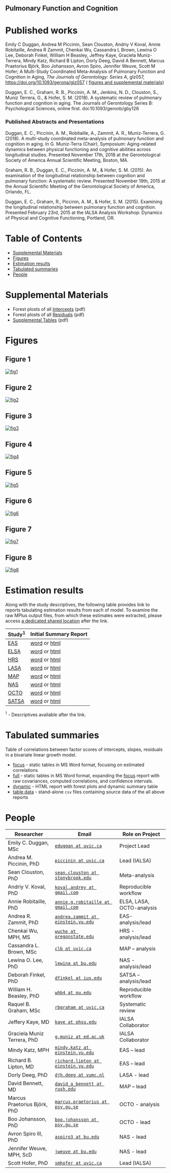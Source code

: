 Pulmonary Function and Cognition
----

# Published works

Emily C Duggan, Andrea M Piccinin, Sean Clouston, Andriy V Koval, Annie Robitaille, Andrea R Zammit, Chenkai Wu, Cassandra L Brown, Lewina O Lee, Deborah Finkel, William H Beasley, Jeffrey Kaye, Graciela Muniz-Terrera, Mindy Katz, Richard B Lipton, Dorly Deeg, David A Bennett, Marcus Praetorius Björk, Boo Johansson, Avron Spiro, Jennifer Weuve, Scott M Hofer; A Multi-Study Coordinated Meta-Analysis of Pulmonary Function and Cognition in Aging, _The Journals of Gerontology: Series A_, glz057, https://doi.org/10.1093/gerona/glz057 ( [figures and supplemental materials][supmat])


Duggan, E. C., Graham, R. B., Piccinin, A. M., Jenkins, N. D., Clouston, S., Muniz Terrera, G., & Hofer, S. M. (2018). A systematic review of pulmonary function and cognition in aging. The Journals of Gerontology Series B: Psychological Sciences, online first. doi:10.1093/geronb/gby128

### Published Abstracts and Presentations

Duggan, E. C., Piccinin, A. M., Robitaille, A., Zammit, A. R., Muniz-Terrera, G. (2018). A multi-study coordinated meta-analysis of pulmonary function and cognition in aging. In G. Muniz-Terra (Chair), Symposium: Aging-related dynamics between physical functioning and cognitive abilities across longitudinal studies. Presented November 17th, 2018 at the Gerontological Society of America Annual Scientific Meeting, Boston, MA.

Graham, R. B., Duggan, E. C., Piccinin, A. M., & Hofer, S. M. (2015). An examination of the longitudinal relationship between cognition and pulmonary function: A systematic review. Presented November 19th, 2015 at the Annual Scientific Meeting of the Gerontological Society of America, Orlando, FL.

Duggan, E. C., Graham, R., Piccinin, A. M., & Hofer, S. M. (2015). Examining the longitudinal relationship between pulmonary function and cognition. Presented February 23rd, 2015 at the IALSA Analysis Workshop: Dynamics of Physical and Cognitive Functioning, Portland, OR.


[citation-pulmonary]:https://doi.org/10.1093/gerona/glz057
[supmat]:libs/materials/pulmonary/README.md

# Table of Contents

- [Supplemental Materials](#Supplemental-Materials)
- [Figures](#Figures)
- [Estimation results](#Estimation-results)
- [Tabulated summaries](#Tabulated-summaries)
- [People](#People) 

# Supplemental Materials

- Forest plosts of all [Intercepts][intercepts] (pdf)
- Forest plosts of all [Residuals][residuals] (pdf)
- [Supplemental Tables][suptables] (pdf)

[intercepts]:Intercept-Forest-Plots.pdf
[residuals]:Residual-Forest-Plots.pdf
[suptables]:Supplemental-Tables.pdf

# Figures

## Figure 1

[![fig1][fig1]][fig1]

[fig1]:https://raw.githack.com/IALSA/ialsa-2017-portland/master/libs/materials/pulmonary/Figure-1-Mental-Status.jpg


## Figure 2

[![fig2][fig2]][fig2]

[fig2]:https://raw.githack.com/IALSA/ialsa-2017-portland/master/libs/materials/pulmonary/Figure-1-Mental-Status.jpg

## Figure 3

[![fig3][fig3]][fig3]

[fig3]:https://raw.githack.com/IALSA/ialsa-2017-portland/master/libs/materials/pulmonary/Figure-3-Attention-and-Working-Memory.jpg

## Figure 4

[![fig4][fig4]][fig4]

[fig4]:https://raw.githack.com/IALSA/ialsa-2017-portland/master/libs/materials/pulmonary/Figure-4-Perceptual-Reasoning.jpg

## Figure 5

[![fig5][fig5]][fig5]

[fig5]:https://raw.githack.com/IALSA/ialsa-2017-portland/master/libs/materials/pulmonary/Figure-5-Verbal-Abilities.jpg

## Figure 6

[![fig6][fig6]][fig6]

[fig6]:https://raw.githack.com/IALSA/ialsa-2017-portland/master/libs/materials/pulmonary/Figure-6-Learning-and-Memory.jpg

## Figure 7

[![fig7][fig7]][fig7]

[fig7]:https://raw.githack.com/IALSA/ialsa-2017-portland/master/libs/materials/pulmonary/Figure-7-Total-Slope.jpg

## Figure 8

[![fig8][fig8]][fig8]

[fig8]:https://raw.githack.com/IALSA/ialsa-2017-portland/master/libs/materials/pulmonary/Figure-8-ISR-Aggregate.jpg


# Estimation results

Along with the study descriptives, the following table provides link to reports tabulating estimation results from each of model. To examine the raw MPlus output files, from which these estimates were extracted, please access [a dedicated shared location][model-output] after the link.

[model-output]:https://drive.google.com/drive/folders/1VFmwidKSDKGnLuk24ZPg91xY2iL9kDAH?usp=sharing

|Study<sup>1</sup> | Initial Summary Report |
|---|---|
[EAS][eas_table_1]      | [word][eas_word] or [html][eas_html]     |
[ELSA][elsa_table_1]    | [word][elsa_word] or [html][elsa_html]  |
[HRS][hrs_table_1]      | [word][hrs_word] or [html][hrs_html]    |
[LASA][lasa_table_1]    | [word][lasa_word] or [html][lasa_html]  |
[MAP][map_table_1]      | [word][map_word] or [html][map_html]    |
[NAS][nas_table_1]      | [word][nas_word] or [html][nas_html]    |
[OCTO][octo_table_1]    | [word][octo_word] or [html][octo_html]  |
[SATSA][satsa_table_1]  | [word][satsa_word] or [html][satsa_html]|

<sup>1</sup> - Descriptives available after the link.

# Tabulated summaries 

Table of correlations between factor scores of intercepts, slopes, residuals in a bivariate linear growth model. 


- [focus][corr_focus] - static tables in MS Word format, focusing on estimated correlations 
- [full][corr_full] - static tables in MS Word format, expanding the [focus][corr_focus] report with raw covariances, computed correlations, and confidence intervals. 
- [dynamic][corr_dynamic] - HTML report with forest plots  and dynamic summary table 
- [table data][table-data] - stand-alone `csv` files containing source data of the all above reports

# People 

|Researcher  			           |Email					                                          |Role on Project |
|---|---|---|
|Emily C. Duggan, MSc        |[`eduggan at uvic.ca`][eduggan]                         | Project Lead             |                
|Andrea M. Piccinin, PhD     |[`piccinin at uvic.ca`][piccinin]                       | Lead (IALSA)             |  
|Sean Clouston, PhD          |[`sean.clouston at stonybrook.edu`][sean.clouston]      | Meta-analysis            |   
|Andriy V. Koval, PhD        |[`koval.andrey at gmail.com`][koval.andrey]             | Reproducible workflow    |            
|Annie Robitaille, PhD       |[`annie.g.robitaille at gmail.com`][annie.g.robitaille] | ELSA, LASA, OCTO-analysis|                
|Andrea R. Zammit, PhD       |[`andrea.zammit at einstein.yu.edu`][andrea.zammit]     | EAS- analysis/lead       |   
|Chenkai Wu, MPH, MS         |[`wuche at oregonstate.edu`][wuche]                     | HRS - analysis/lead      |    
|Cassandra L. Brown, MSc     |[`clb at uvic.ca`][clb]                                 | MAP – analysis           |     
|Lewina O. Lee, PhD          |[`lewina at bu.edu`][lewina]                            | NAS - analysis/lead      |    
|Deborah Finkel, PhD         |[`dfinkel at ius.edu`][dfinkel]                         | SATSA – analysis/lead    |           
|William H. Beasley, PhD     |[`whb4 at ou.edu`][whb4]                                | Reproducible workflow    |            
|Raquel B. Graham, MSc       |[`rbgraham at uvic.ca`][rbgraham]                       | Systematic review        |       
|Jeffery Kaye, MD            |[`kaye at ohsu.edu`][kaye]                              | IALSA Collaborator       |        
|Graciela Muniz Terrera, PhD |[`g.muniz at ed.ac.uk`][g.muniz]                        | IALSA Collaborator       |   
|Mindy Katz, MPH             |[`mindy.katz at einstein.yu.edu`][mindy.katz]           | EAS – lead               |
|Richard B. Lipton, MD       |[`richard.lipton at einstein.yu.edu`][richard.lipton]   | EAS – lead               |
|Dorly Deeg, PhD             |[`djh.deeg at vumc.nl`][djh.deeg]                       | LASA - lead              | 
|David Bennett, MD           |[`david_a_bennett at rush.edu`][david_a_bennett]        | MAP – lead               |
|Marcus Praetorius Björk, PhD|[`marcus.praetorius at psy.gu.se`][marcus.praetorius]   | OCTO - analysis          |     
|Boo Johansson, PhD          |[`boo.johansson at psy.gu.se`][boo.johansson]           | OCTO - lead              | 
|Avron Spiro III, PhD        |[`aspiro3 at bu.edu`][aspiro3]                          | NAS - lead               |
|Jennifer Weuve, MPH, ScD    |[`jweuve at bu.edu`][jweuve]                            | NAS - lead               |
|Scott Hofer, PhD            |[`smhofer at uvic.ca`][smhofer]                         | Lead (IALSA)             |  



<!-- Below stored the short-cuts for links -->  

  [corr_focus]:https://raw.githack.com/IALSA/ialsa-2017-portland/master/reports/physical-cognitive/forest/forest-pulmonary-focus.docx
   [corr_full]:https://raw.githack.com/IALSA/ialsa-2017-portland/master/reports/physical-cognitive/forest/forest-pulmonary-full.docx
[corr_dynamic]:https://raw.githack.com/IALSA/ialsa-2017-portland/master/reports/physical-cognitive/forest/forest-pulmonary-summary.html
  [domain_map]:https://raw.githack.com/IALSA/ialsa-2017-portland/master/reports/domain-map/domain-map-pulmonary.html
  [table-data]:https://github.com/IALSA/ialsa-2017-portland/tree/master/reports/physical-cognitive/forest/table-data
  
[eas_table_1]:https://raw.githack.com/IALSA/ialsa-2017-portland/master/libs/materials/table_1_descriptives/Table1_EAS_Descriptives_IALSA_Portland.pdf
[elsa_table_1]:https://raw.githack.com/IALSA/ialsa-2017-portland/master/libs/materials/table_1_descriptives/Table1_ELSA_Descriptives_IALSA_Portland.pdf   
[hrs_table_1]:https://raw.githack.com/IALSA/ialsa-2017-portland/master/libs/materials/table_1_descriptives/Table1_HRS_Descriptives_IALSA_Portland.pdf 
[ilse_table_1]:https://raw.githack.com/IALSA/ialsa-2017-portland/master/libs/materials/table_1_descriptives/Table1_ILSE_Descriptives_IALSA_Portland.pdf 
[lasa_table_1]:https://raw.githack.com/IALSA/ialsa-2017-portland/master/libs/materials/table_1_descriptives/Table1_LASA_Descriptives_IALSA_Portland.pdf  
[map_table_1]:https://raw.githack.com/IALSA/ialsa-2017-portland/master/libs/materials/table_1_descriptives/Table1_RADC_Descriptives_IALSA_Portland.pdf
[nas_table_1]:https://raw.githack.com/IALSA/ialsa-2017-portland/master/libs/materials/table_1_descriptives/Table1_NAS_Descriptives_IALSA_Portland.pdf 
[nuage_table_1]:https://raw.githack.com/IALSA/ialsa-2017-portland/master/libs/materials/table_1_descriptives/Table1_NuAge_Descriptives_IALSA_Portland.pdf
[octo_table_1]:https://raw.githack.com/IALSA/ialsa-2017-portland/master/libs/materials/table_1_descriptives/Table1_OCTO_Descriptives_IALSA_Portland.pdf
[satsa_table_1]:https://raw.githack.com/IALSA/ialsa-2017-portland/master/libs/materials/table_1_descriptives/Table1_SATSA_Descriptives_IALSA_Portland.pdf  


  [eas_word]:https://raw.githack.com/IALSA/ialsa-2017-portland/master/reports/physical-cognitive/seeds-pulmonary/seed-eas.docx     
 [elsa_word]:https://raw.githack.com/IALSA/ialsa-2017-portland/master/reports/physical-cognitive/seeds-pulmonary/seed-elsa.docx   
  [hrs_word]:https://raw.githack.com/IALSA/ialsa-2017-portland/master/reports/physical-cognitive/seeds-pulmonary/seed-hrs.docx     
 [ilse_word]:https://raw.githack.com/IALSA/ialsa-2017-portland/master/reports/physical-cognitive/seeds-pulmonary/seed-ilse.docx   
 [lasa_word]:https://raw.githack.com/IALSA/ialsa-2017-portland/master/reports/physical-cognitive/seeds-pulmonary/seed-lasa.docx   
  [nas_word]:https://raw.githack.com/IALSA/ialsa-2017-portland/master/reports/physical-cognitive/seeds-pulmonary/seed-nas.docx   
[nuage_word]:https://raw.githack.com/IALSA/ialsa-2017-portland/master/reports/physical-cognitive/seeds-pulmonary/seed-nuage.docx 
  [map_word]:https://raw.githack.com/IALSA/ialsa-2017-portland/master/reports/physical-cognitive/seeds-pulmonary/seed-map.docx     
 [octo_word]:https://raw.githack.com/IALSA/ialsa-2017-portland/master/reports/physical-cognitive/seeds-pulmonary/seed-octo.docx   
[satsa_word]:https://raw.githack.com/IALSA/ialsa-2017-portland/master/reports/physical-cognitive/seeds-pulmonary/seed-satsa.docx   
  
  [eas_html]:https://raw.githack.com/IALSA/ialsa-2017-portland/master/reports/physical-cognitive/seeds-pulmonary/seed-eas.html     
 [elsa_html]:https://raw.githack.com/IALSA/ialsa-2017-portland/master/reports/physical-cognitive/seeds-pulmonary/seed-elsa.html   
  [hrs_html]:https://raw.githack.com/IALSA/ialsa-2017-portland/master/reports/physical-cognitive/seeds-pulmonary/seed-hrs.html     
 [ilse_html]:https://raw.githack.com/IALSA/ialsa-2017-portland/master/reports/physical-cognitive/seeds-pulmonary/seed-ilse.html   
 [lasa_html]:https://raw.githack.com/IALSA/ialsa-2017-portland/master/reports/physical-cognitive/seeds-pulmonary/seed-lasa.html   
  [map_html]:https://raw.githack.com/IALSA/ialsa-2017-portland/master/reports/physical-cognitive/seeds-pulmonary/seed-map.html     
  [nas_html]:https://raw.githack.com/IALSA/ialsa-2017-portland/master/reports/physical-cognitive/seeds-pulmonary/seed-nas.html   
[nuage_html]:https://raw.githack.com/IALSA/ialsa-2017-portland/master/reports/physical-cognitive/seeds-pulmonary/seed-nuage.html 
 [octo_html]:https://raw.githack.com/IALSA/ialsa-2017-portland/master/reports/physical-cognitive/seeds-pulmonary/seed-octo.html   
[satsa_html]:https://raw.githack.com/IALSA/ialsa-2017-portland/master/reports/physical-cognitive/seeds-pulmonary/seed-satsa.html 

[eduggan]:eduggan@uvic.ca                
[piccinin]:piccinin@uvic.ca                
[sean.clouston]:sean.clouston@stonybrook.edu   
[koval.andrey]:koval.andrey@gmail.com          
[annie.g.robitaille]:annie.g.robitaille@gmail.com    
[andrea.zammit]:andrea.zammit@einstein.yu.edu  
[wuche]:wuche@oregonstate.edu          
[clb]:clb@uvic.ca                    
[lewina]:lewina@bu.edu                   
[dfinkel]:dfinkel@ius.edu                
[whb4]:whb4@ou.edu                     
[rbgraham]:rbgraham@uvic.ca                
[kaye]:kaye@ohsu.edu                   
[g.muniz]:g.muniz@ed.ac.uk               
[mindy.katz]:mindy.katz@einstein.yu.edu      
[richard.lipton]:richard.lipton@einstein.yu.edu  
[djh.deeg]:djh.deeg@vumc.nl                
[david_a_bennett]:david_a_bennett@rush.edu       
[marcus.praetorius]:marcus.praetorius@psy.gu.se    
[boo.johansson]:boo.johansson@psy.gu.se        
[aspiro3]:aspiro3@bu.edu                 
[jweuve]:jweuve@bu.edu                   
[smhofer]:smhofer@uvic.ca  
